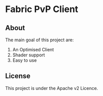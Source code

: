 # Fabric PvP Client

## About
The main goal of this project are:
1. An Optimised Client
2. Shader support
3. Easy to use

## License

This project is under the Apache v2 Licence.